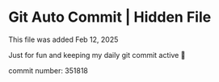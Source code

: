 # Git Auto Commit | Hidden File

This file was added Feb 12, 2025

Just for fun and keeping my daily git commit active 🤪

commit number: 351818
